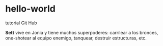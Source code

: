 

# hello-world
tutorial Git Hub
<p><span class="personaje">Sett</span> vive en <span class="lugar">Jonia</span> y tiene muchos superpoderes: <span class="superpoder">carrilear a los bronces</span>, <span class="superpoder">one-shotear al equipo enemigo</span>, <span class="superpoder">tanquear</span>, <span class="superpoder">destruir estructuras</span>, etc.</p>
<style>
span.personaje {
  font-weight: bold;
}

span.lugar {
  font-style: oblique;
}

span.superpoder {
  color: red;
}
</style>
